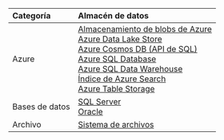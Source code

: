 | **Categoría** | Almacén de datos | 
| :-------- | :----------- | 
| Azure | [Almacenamiento de blobs de Azure](../articles/data-factory/v1/data-factory-azure-blob-connector.md)<br/>[Azure Data Lake Store](../articles/data-factory/v1/data-factory-azure-datalake-connector.md)<br/>[Azure Cosmos DB (API de SQL)](../articles/data-factory/v1/data-factory-azure-documentdb-connector.md)<br/>[Azure SQL Database](../articles/data-factory/v1/data-factory-azure-sql-connector.md)<br/>[Azure SQL Data Warehouse](../articles/data-factory/v1/data-factory-azure-sql-data-warehouse-connector.md)<br/>[Índice de Azure Search](../articles/data-factory/v1/data-factory-azure-search-connector.md)<br/>[Azure Table Storage](../articles/data-factory/v1/data-factory-azure-table-connector.md) | 
| Bases de datos | [SQL Server](../articles/data-factory/v1/data-factory-sqlserver-connector.md)<br/>[Oracle](../articles/data-factory/v1/data-factory-onprem-oracle-connector.md) | 
| Archivo | [Sistema de archivos](../articles/data-factory/v1/data-factory-onprem-file-system-connector.md) |
